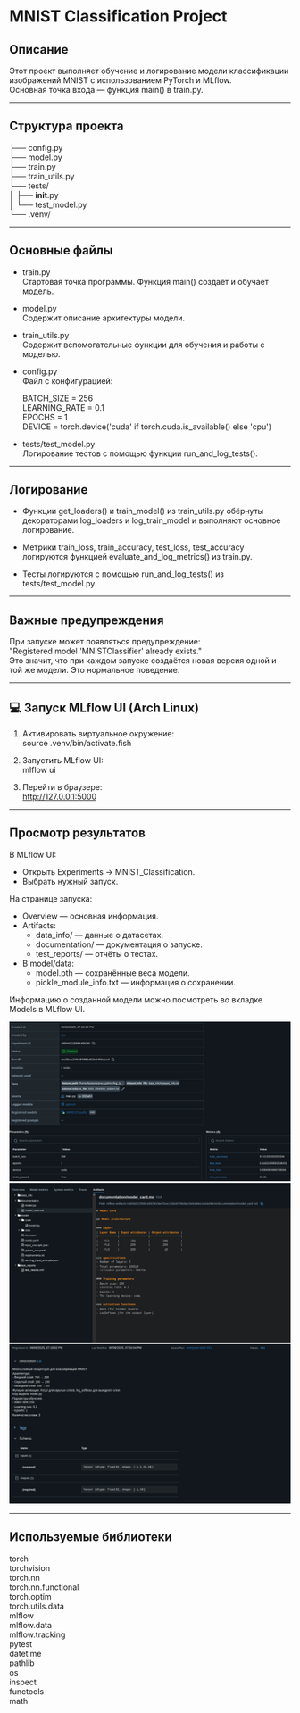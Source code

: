 # MNIST Classification Project

## Описание

Этот проект выполняет обучение и логирование модели классификации изображений MNIST с использованием PyTorch и MLflow.  
Основная точка входа — функция main() в train.py.

---

## Структура проекта

├── config.py  
├── model.py  
├── train.py  
├── train_utils.py  
├── tests/  
│   ├── __init__.py  
│   └── test_model.py  
└── .venv/

---

##  Основные файлы

- train.py  
  Стартовая точка программы. Функция main() создаёт и обучает модель.

- model.py  
  Содержит описание архитектуры модели.

- train_utils.py  
  Содержит вспомогательные функции для обучения и работы с моделью.

- config.py  
  Файл с конфигурацией:
  
  BATCH_SIZE = 256  
  LEARNING_RATE = 0.1  
  EPOCHS = 1  
  DEVICE = torch.device('cuda' if torch.cuda.is_available() else 'cpu')

- tests/test_model.py  
  Логирование тестов с помощью функции run_and_log_tests().

---

##  Логирование

- Функции get_loaders() и train_model() из train_utils.py обёрнуты декораторами log_loaders и log_train_model и выполняют основное логирование.

- Метрики train_loss, train_accuracy, test_loss, test_accuracy логируются функцией evaluate_and_log_metrics() из train.py.

- Тесты логируются с помощью run_and_log_tests() из tests/test_model.py.

---

## Важные предупреждения

При запуске может появляться предупреждение:  
"Registered model 'MNISTClassifier' already exists."  
Это значит, что при каждом запуске создаётся новая версия одной и той же модели. Это нормальное поведение.

---

## 💻 Запуск MLflow UI (Arch Linux)

1. Активировать виртуальное окружение:  
   source .venv/bin/activate.fish

2. Запустить MLflow UI:  
   mlflow ui

3. Перейти в браузере:  
   http://127.0.0.1:5000

---

## Просмотр результатов

В MLflow UI:
- Открыть Experiments → MNIST_Classification.
- Выбрать нужный запуск.

На странице запуска:
- Overview — основная информация.
- Artifacts:
  - data_info/ — данные о датасетах.
  - documentation/ — документация о запуске.
  - test_reports/ — отчёты о тестах.
- В model/data:
  - model.pth — сохранённые веса модели.
  - pickle_module_info.txt — информация о сохранении.

Информацию о созданной модели можно посмотреть во вкладке Models в MLflow UI.

![test_main](photos/test_main.png)
![artifacts](photos/artifacts.png)
![model](photos/model.png)

---

## Используемые библиотеки

torch  
torchvision  
torch.nn  
torch.nn.functional  
torch.optim  
torch.utils.data  
mlflow  
mlflow.data  
mlflow.tracking  
pytest  
datetime  
pathlib  
os  
inspect  
functools  
math

